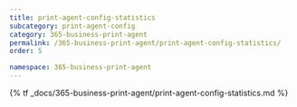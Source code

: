 ```yaml
---
title: print-agent-config-statistics
subcategory: print-agent-config
category: 365-business-print-agent
permalink: /365-business-print-agent/print-agent-config-statistics/
order: 5

namespace: 365-business-print-agent
---
```


{% tf _docs/365-business-print-agent/print-agent-config-statistics.md %}